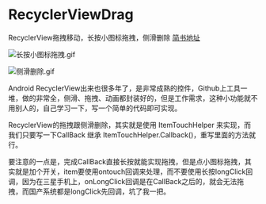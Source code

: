 # RecyclerViewDrag
 RecyclerView拖拽移动，长按小图标拖拽，侧滑删除
[简书地址](https://www.jianshu.com/writer#/notebooks/10654956/notes/57329187)

![长按小图标拖拽.gif](https://upload-images.jianshu.io/upload_images/1627327-baac15e6b3473e02.gif?imageMogr2/auto-orient/strip)


![侧滑删除.gif](https://upload-images.jianshu.io/upload_images/1627327-41c8f7fc0cad9814.gif?imageMogr2/auto-orient/strip)

Android RecyclerView出来也很多年了，是非常成熟的控件，Github上工具一堆，做的非常全，侧滑、拖拽、动画都封装好的，但是工作需求，这种小功能就不用别人的，自己学习一下，写一个简单的代码即可实现。

RecyclerView的拖拽跟侧滑删除，其实就是使用 ItemTouchHelper 来实现，而我们只要写一下CallBack 继承 ItemTouchHelper.Callback()，重写里面的方法就行。

要注意的一点是，完成CallBack直接长按就能实现拖拽，但是点小图标拖拽，其实就是加个开关，item要使用ontouch回调来处理，而不要使用长按longClick回调，因为在三星手机上，onLongClick回调是在CallBack之后的，就会无法拖拽，而国产系统都是longClick先回调，坑了我一把。
